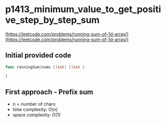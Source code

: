# p1413_minimum_value_to_get_positive_step_by_step_sum

[https://leetcode.com/problems/running-sum-of-1d-array/](https://leetcode.com/problems/running-sum-of-1d-array/)

## Initial provided code

```go
func runningSum(nums []int) []int {

}
```

## First approach - Prefix sum

- n = number of chars
- time complexity: O(n)
- space complexity: O(1)
